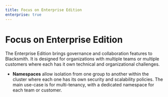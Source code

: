 ```yaml
---
title: Focus on Enterprise Edition
enterprise: true
---
```


# Focus on Enterprise Edition

The Enterprise Edition brings governance and collaboration features to Blacksmith.
It is designed for organizations with multiple teams or multiple customers where
each has it own technical and organizational challenges.

- **Namespaces** allow isolation from one group to another within the cluster
  where each one has its own security and scalability policies. The main use-case
  is for multi-tenancy, with a dedicated namespace for each team or customer.
